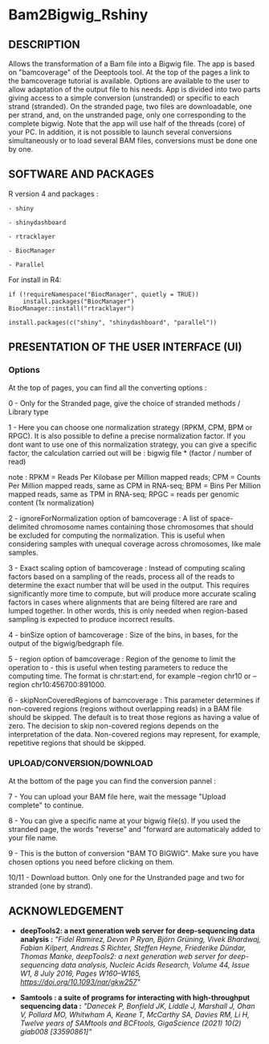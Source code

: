 # Bam2Bigwig_Rshiny

## DESCRIPTION


Allows the transformation of a Bam file into a Bigwig file. The app is based on "bamcoverage" of the Deeptools tool.
At the top of the pages a link to the bamcoverage tutorial is available.
Options are available to the user to allow adaptation of the output file to his needs. 
App is divided into two parts giving access to a simple conversion (unstranded) or specific to each strand (stranded).
On the stranded page, two files are downloadable, one per strand, and, on the unstranded page, only one corresponding to the complete bigwig.
Note that the app will use half of the threads (core) of your PC.
In addition, it is not possible to launch several conversions simultaneously or to load several BAM files,
conversions must be done one by one.

## SOFTWARE AND PACKAGES

R version 4 and packages : 

    - shiny

    - shinydashboard

    - rtracklayer

    - BiocManager

    - Parallel
    

For install in R4: 

```
if (!requireNamespace("BiocManager", quietly = TRUE))
    install.packages("BiocManager")
BiocManager::install("rtracklayer")

install.packages(c("shiny", "shinydashboard", "parallel"))
```

## PRESENTATION OF THE USER INTERFACE (UI)

### Options

At the top of pages, you can find all the converting options : 

0 - Only for the Stranded page, give the choice of stranded methods / Library type 

1 - Here you can choose one normalization strategy (RPKM, CPM, BPM or RPGC). It is also possible to define a
precise normalization factor.
If you dont want to use one of this normalization strategy, you can give a specific factor, the calculation carried out will be :
bigwig file * (factor / number of read)

note : 
RPKM = Reads Per Kilobase per Million mapped reads; 
CPM = Counts Per Million mapped reads, same as CPM in RNA-seq; 
BPM = Bins Per Million mapped reads, same as TPM in RNA-seq; 
RPGC = reads per genomic content (1x normalization)

2 - ignoreForNormalization option of bamcoverage : A list of space-delimited chromosome names containing those chromosomes 
that should be excluded for computing the normalization. This is useful when considering samples with unequal 
coverage across chromosomes, like male samples.

3 - Exact scaling option of bamcoverage : Instead of computing scaling factors based on a sampling of the reads, 
process all of the reads to determine the exact number that will be used in the output. 
This requires significantly more time to compute, but will produce more accurate scaling factors in cases where 
alignments that are being filtered are rare and lumped together. In other words, this is only needed when 
region-based sampling is expected to produce incorrect results.

4 - binSize option of bamcoverage : Size of the bins, in bases, for the output of the bigwig/bedgraph file.

5 - region option of bamcoverage : Region of the genome to limit the operation to - this is useful when testing parameters to reduce the computing time. 
The format is chr:start:end, for example –region chr10 or –region chr10:456700:891000.

6 - skipNonCoveredRegions of bamcoverage : This parameter determines if non-covered regions (regions without overlapping reads) 
in a BAM file should be skipped. The default is to treat those regions as having a value of zero. 
The decision to skip non-covered regions depends on the interpretation of the data. 
Non-covered regions may represent, for example, repetitive regions that should be skipped.

### UPLOAD/CONVERSION/DOWNLOAD

At the bottom of the page you can find the conversion pannel : 

7 - You can upload your BAM file here, wait the message "Upload complete" to continue.

8 - You can give a specific name at your bigwig file(s). If you used the stranded page, the words "reverse" and "forward
are automaticaly added to your file name. 

9 - This is the button of conversion "BAM TO BIGWIG". Make sure you have chosen options you need before clicking on them. 

10/11 - Download button. Only one for the Unstranded page and two for stranded (one by strand). 

## ACKNOWLEDGEMENT

- **deepTools2: a next generation web server for deep-sequencing data analysis :** _"Fidel Ramírez, Devon P Ryan, Björn Grüning, Vivek Bhardwaj, Fabian Kilpert, Andreas S Richter, Steffen Heyne, Friederike Dündar, Thomas Manke, deepTools2: a next generation web server for deep-sequencing data analysis, Nucleic Acids Research, Volume 44, Issue W1, 8 July 2016, Pages W160–W165, https://doi.org/10.1093/nar/gkw257"_

- **Samtools : a suite of programs for interacting with high-throughput sequencing data :** _"Danecek P, Bonfield JK, Liddle J, Marshall J, Ohan V, Pollard MO, Whitwham A, Keane T, McCarthy SA, Davies RM, Li H, Twelve years of SAMtools and BCFtools, GigaScience (2021) 10(2) giab008 [33590861]"_
